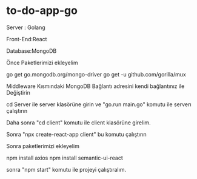 # to-do-app-go

Server : Golang

Front-End:React

Database:MongoDB

Önce Paketlerimizi ekleyelim


go get go.mongodb.org/mongo-driver
go get -u github.com/gorilla/mux



Middleware Kısmındaki MongoDB Bağlantı adresini kendi bağlantınız ile Değiştirin

cd Server ile server klasörüne girin ve "go.run main.go" komutu ile serverı çalıştırın

Daha sonra "cd client" komutu ile client klasörüne girelim.

Sonra "npx create-react-app client" bu komutu çalıştırın

Sonra paketlerimizi ekleyelim 

npm install axios
npm install semantic-ui-react

sonra "npm start" komutu ile projeyi çalıştıralım.

